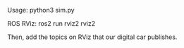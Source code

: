 Usage:
python3 sim.py

ROS RViz:
ros2 run rviz2 rviz2

Then, add the topics on RViz that our digital car publishes.
